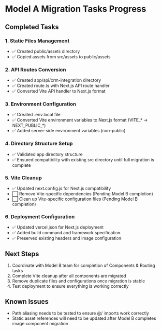 # Model A Migration Tasks Progress

## Completed Tasks

### 1. Static Files Management
- ✅ Created public/assets directory
- ✅ Copied assets from src/assets to public/assets

### 2. API Routes Conversion
- ✅ Created app/api/crm-integration directory
- ✅ Created route.ts with Next.js API route handler
- ✅ Converted Vite API handler to Next.js format

### 3. Environment Configuration
- ✅ Created .env.local file
- ✅ Converted Vite environment variables to Next.js format (VITE_* → NEXT_PUBLIC_*)
- ✅ Added server-side environment variables (non-public)

### 4. Directory Structure Setup
- ✅ Validated app directory structure
- ✅ Ensured compatibility with existing src directory until full migration is complete

### 5. Vite Cleanup
- ✅ Updated next.config.js for Next.js compatibility
- ⬜ Remove Vite-specific dependencies (Pending Model B completion)
- ⬜ Clean up Vite-specific configuration files (Pending Model B completion)

### 6. Deployment Configuration 
- ✅ Updated vercel.json for Next.js deployment
- ✅ Added build command and framework specification
- ✅ Preserved existing headers and image configuration

## Next Steps
1. Coordinate with Model B team for completion of Components & Routing tasks
2. Complete Vite cleanup after all components are migrated
3. Remove duplicate files and configurations once migration is stable
4. Test deployment to ensure everything is working correctly

## Known Issues
- Path aliasing needs to be tested to ensure @/ imports work correctly
- Static asset references will need to be updated after Model B completes image component migration
